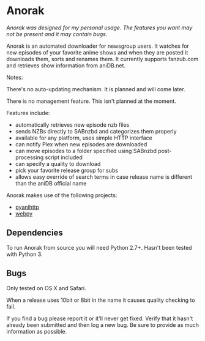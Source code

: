 Anorak
=====

*Anorak was designed for my personal usage. The features you want may not be present and it may contain bugs.*

Anorak is an automated downloader for newsgroup users. It watches for new episodes of your favorite anime shows and when they are posted it downloads them, sorts and renames them. It currently supports fanzub.com and retrieves show information from aniDB.net.

Notes:

There's no auto-updating mechanism. It is planned and will come later.


There is no management feature. This isn't planned at the moment.

Features include:

* automatically retrieves new episode nzb files
* sends NZBs directly to SABnzbd and categorizes them properly
* available for any platform, uses simple HTTP interface
* can notify Plex when new episodes are downloaded
* can move episodes to a folder specified using SABnzbd post-processing script included
* can specify a quality to download
* pick your favorite release group for subs
* allows easy override of search terms in case release name is different than the aniDB official name

Anorak makes use of the following projects:

* [pyanihttp][anidb]
* [webpy][webpy]

## Dependencies

To run Anorak from source you will need Python 2.7+. Hasn't been tested with Python 3.

## Bugs
Only tested on OS X and Safari.


When a release uses 10bit or 8bit in the name it causes quality checking to fail.


If you find a bug please report it or it'll never get fixed. Verify that it hasn't already been submitted and then log a new bug. Be sure to provide as much information as possible.

[anidb]: https://github.com/mineo/pyanihttp
[webpy]: http://webpy.org
